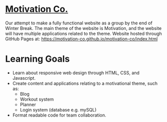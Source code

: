 # [Motivation Co.](https://motivation-co.github.io/motivation-co/index.html)

Our attempt to make a fully functional website as a group by the end of Winter Break. The main theme of the website is Motivation, and the website will have multiple applications related to the theme. Website hosted through GitHub Pages at: https://motivation-co.github.io/motivation-co/index.html

# Learning Goals

* Learn about responsive web design through HTML, CSS, and Javascript.
* Create content and applications relating to a motivational theme, such as:
    * Blog
    * Workout system
    * Planner
    * Login system (database e.g. mySQL)
* Format readable code for team collaboration.
